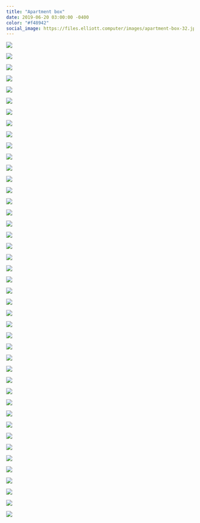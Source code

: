 ```yaml
---
title: "Apartment box"
date: 2019-06-20 03:00:00 -0400
color: "#f48942"
social_image: https://files.elliott.computer/images/apartment-box-32.jpg
---
```


<!-- ![](https://files.elliott.computer/images/apartment-box-1.jpg) -->

![](https://files.elliott.computer/images/apartment-box-2.jpg)

![](https://files.elliott.computer/images/apartment-box-3.jpg)

<!-- ![](https://files.elliott.computer/images/apartment-box-4.jpg) -->

![](https://files.elliott.computer/images/apartment-box-5.jpg)

![](https://files.elliott.computer/images/apartment-box-6.jpg)

![](https://files.elliott.computer/images/apartment-box-7.jpg)

![](https://files.elliott.computer/images/apartment-box-8.jpg)

![](https://files.elliott.computer/images/apartment-box-9.jpg)

![](https://files.elliott.computer/images/apartment-box-10.jpg)

![](https://files.elliott.computer/images/apartment-box-11.jpg)

![](https://files.elliott.computer/images/apartment-box-12.jpg)

![](https://files.elliott.computer/images/apartment-box-13.jpg)

![](https://files.elliott.computer/images/apartment-box-14.jpg)

![](https://files.elliott.computer/images/apartment-box-15.jpg)

![](https://files.elliott.computer/images/apartment-box-16.jpg)

![](https://files.elliott.computer/images/apartment-box-17.jpg)

![](https://files.elliott.computer/images/apartment-box-18.jpg)

![](https://files.elliott.computer/images/apartment-box-19.jpg)

![](https://files.elliott.computer/images/apartment-box-21.jpg)

![](https://files.elliott.computer/images/apartment-box-22.jpg)

![](https://files.elliott.computer/images/apartment-box-23.jpg)

![](https://files.elliott.computer/images/apartment-box-24.jpg)

![](https://files.elliott.computer/images/apartment-box-25.jpg)

![](https://files.elliott.computer/images/apartment-box-26.jpg)

![](https://files.elliott.computer/images/apartment-box-27.jpg)

![](https://files.elliott.computer/images/apartment-box-28.jpg)

![](https://files.elliott.computer/images/apartment-box-29.jpg)

![](https://files.elliott.computer/images/apartment-box-30.jpg)

![](https://files.elliott.computer/images/apartment-box-31.jpg)

![](https://files.elliott.computer/images/apartment-box-32.jpg)

![](https://files.elliott.computer/images/apartment-box-33.jpg)

![](https://files.elliott.computer/images/apartment-box-34.jpg)

![](https://files.elliott.computer/images/apartment-box-35.jpg)

![](https://files.elliott.computer/images/apartment-box-36.jpg)

![](https://files.elliott.computer/images/apartment-box-37.jpg)

![](https://files.elliott.computer/images/apartment-box-38.jpg)

![](https://files.elliott.computer/images/apartment-box-39.jpg)

![](https://files.elliott.computer/images/apartment-box-40.jpg)

![](https://files.elliott.computer/images/apartment-box-41.jpg)

![](https://files.elliott.computer/images/apartment-box-42.jpg)

![](https://files.elliott.computer/images/apartment-box-43.jpg)

![](https://files.elliott.computer/images/apartment-box-44.jpg)

![](https://files.elliott.computer/images/apartment-box-45.jpg)

![](https://files.elliott.computer/images/apartment-box-46.jpg)
